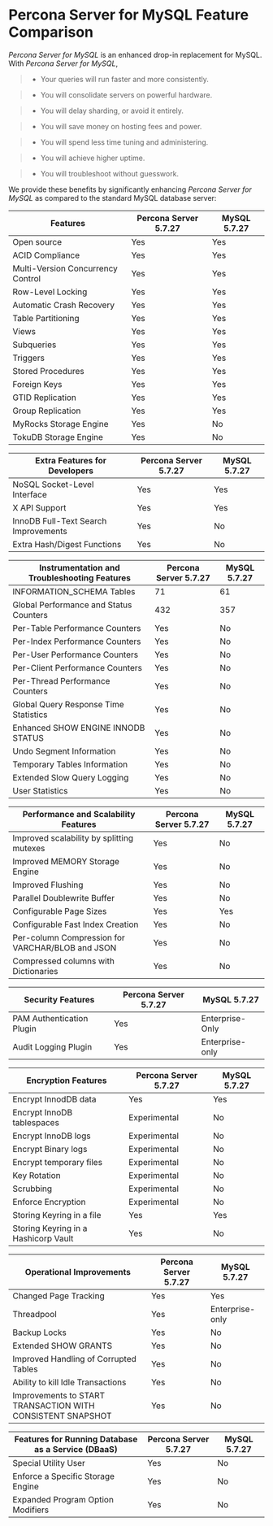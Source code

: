 # Percona Server for MySQL Feature Comparison

*Percona Server for MySQL* is an enhanced drop-in replacement for MySQL. With *Percona Server for MySQL*,

> 
> * Your queries will run faster and more consistently.


> * You will consolidate servers on powerful hardware.


> * You will delay sharding, or avoid it entirely.


> * You will save money on hosting fees and power.


> * You will spend less time tuning and administering.


> * You will achieve higher uptime.


> * You will troubleshoot without guesswork.

We provide these benefits by significantly enhancing *Percona Server for MySQL* as compared to the standard MySQL database server:

| Features                          | Percona Server 5.7.27 | MySQL 5.7.27 |
|-----------------------------------|-----------------------|--------------|
| Open source                       | Yes                   | Yes          |
| ACID Compliance                   | Yes                   | Yes          |
| Multi-Version Concurrency Control | Yes                   | Yes          |
| Row-Level Locking                 | Yes                   | Yes          |
| Automatic Crash Recovery          | Yes                   | Yes          |
| Table Partitioning                | Yes                   | Yes          |
| Views                             | Yes                   | Yes          |
| Subqueries                        | Yes                   | Yes          |
| Triggers                          | Yes                   | Yes          |
| Stored Procedures                 | Yes                   | Yes          |
| Foreign Keys                      | Yes                   | Yes          |
| GTID Replication                  | Yes                   | Yes          |
| Group Replication                 | Yes                   | Yes          |
| MyRocks Storage Engine            | Yes                   | No           |
| TokuDB Storage Engine             | Yes                   | No           |

| Extra Features for Developers        | Percona Server 5.7.27 | MySQL 5.7.27 |
|--------------------------------------|-----------------------|--------------|
| NoSQL Socket-Level Interface         | Yes                   | Yes          |
| X API Support                        | Yes                   | Yes          |
| InnoDB Full-Text Search Improvements | Yes                   | No           |
| Extra Hash/Digest Functions          | Yes                   | No           |


| Instrumentation and Troubleshooting Features | Percona Server 5.7.27 | MySQL 5.7.27 |
|----------------------------------------------|-----------------------|--------------|
| INFORMATION_SCHEMA Tables                    | 71                    | 61           |
| Global Performance and Status Counters       | 432                   | 357          |
| Per-Table Performance Counters               | Yes                   | No           |
| Per-Index Performance Counters               | Yes                   | No           |
| Per-User Performance Counters                | Yes                   | No           |
| Per-Client Performance Counters              | Yes                   | No           |
| Per-Thread Performance Counters              | Yes                   | No           |
| Global Query Response Time Statistics        | Yes                   | No           |
| Enhanced SHOW ENGINE INNODB STATUS           | Yes                   | No           |
| Undo Segment Information                     | Yes                   | No           |
| Temporary Tables Information                 | Yes                   | No           |
| Extended Slow Query Logging                  | Yes                   | No           |
| User Statistics                              | Yes                   | No           |

| Performance and Scalability Features             | Percona Server 5.7.27 | MySQL 5.7.27 |
|--------------------------------------------------|-----------------------|--------------|
| Improved scalability by splitting mutexes        | Yes                   | No           |
| Improved MEMORY Storage Engine                   | Yes                   | No           |
| Improved Flushing                                | Yes                   | No           |
| Parallel Doublewrite Buffer                      | Yes                   | No           |
| Configurable Page Sizes                          | Yes                   | Yes          |
| Configurable Fast Index Creation                 | Yes                   | No           |
| Per-column Compression for VARCHAR/BLOB and JSON | Yes                   | No           |
| Compressed columns with Dictionaries             | Yes                   | No           |

| Security Features         | Percona Server 5.7.27 | MySQL 5.7.27    |
|---------------------------|-----------------------|-----------------|
| PAM Authentication Plugin | Yes                   | Enterprise-Only |
| Audit Logging Plugin      | Yes                   | Enterprise-only |

| Encryption Features                  | Percona Server 5.7.27 | MySQL 5.7.27 |
|--------------------------------------|-----------------------|--------------|
| Encrypt InnodDB data                 | Yes                   | Yes          |
| Encrypt InnoDB tablespaces           | Experimental          | No           |
| Encrypt InnoDB logs                  | Experimental          | No           |
| Encrypt Binary logs                  | Experimental          | No           |
| Encrypt temporary files              | Experimental          | No           |
| Key Rotation                         | Experimental          | No           |
| Scrubbing                            | Experimental          | No           |
| Enforce Encryption                   | Experimental          | No           |
| Storing Keyring in a file            | Yes                   | Yes          |
| Storing Keyring in a Hashicorp Vault | Yes                   | No           |

 
| Operational Improvements                                   | Percona Server 5.7.27 | MySQL 5.7.27    |
|------------------------------------------------------------|-----------------------|-----------------|
| Changed Page Tracking                                      | Yes                   | Yes             |
| Threadpool                                                 | Yes                   | Enterprise-only |
| Backup Locks                                               | Yes                   | No              |
| Extended SHOW GRANTS                                       | Yes                   | No              |
| Improved Handling of Corrupted Tables                      | Yes                   | No              |
| Ability to kill Idle Transactions                          | Yes                   | No              |
| Improvements to START TRANSACTION WITH CONSISTENT SNAPSHOT | Yes                   | No              |

| Features for Running Database as a Service (DBaaS) | Percona Server 5.7.27 | MySQL 5.7.27 |
|----------------------------------------------------|-----------------------|--------------|
| Special Utility User                               | Yes                   | No           |
| Enforce a Specific Storage Engine                  | Yes                   | No           |
| Expanded Program Option Modifiers                  | Yes                   | No           |
